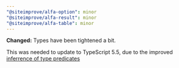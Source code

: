 ```yaml
---
"@siteimprove/alfa-option": minor
"@siteimprove/alfa-result": minor
"@siteimprove/alfa-table": minor
---
```


**Changed:** Types have been tightened a bit.

This was needed to update to TypeScript 5.5, due to the improved [inferrence of type predicates](https://devblogs.microsoft.com/typescript/announcing-typescript-5-5/#inferred-type-predicates)
